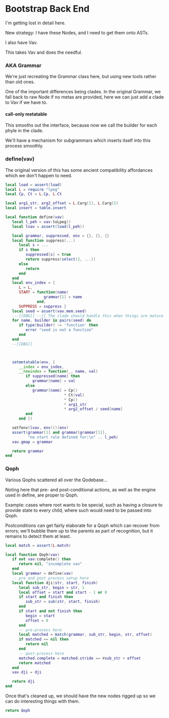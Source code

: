 # Bootstrap Back End

I'm getting lost in detail here\.

New strategy: I have these Nodes, and I need to get them onto ASTs\.

I also have Vav\.

This takes Vav and does the needful\.


### AKA Grammar

We're just recreating the Grammar class here, but using new tools rather than
old ones\.

One of the important differences being clades\.  In the original Grammar, we
fall back to raw Node if no metas are provided, here we can just add a clade
to Vav if we have to\.


#### call\-only metatable

This smooths out the interface, because now we call the builder for each phyle
in the clade\.

We'll have a mechanism for subgrammars which inserts itself into this process
smoothly\.


### define\(vav\)

The original version of this has some ancient compatibility affordances which
we don't happen to need\.

```lua
local load = assert(load)
local L = require "lpeg"
local Cp, Ct = L.Cp, L.Ct

local arg1_str, arg2_offset = L.Carg(1), L.Carg(2)
local insert = table.insert

local function define(vav)
   local l_peh = vav:toLpeg()
   local lvav = assert(load(l_peh))

   local grammar, suppressed, env = {}, {}, {}
   local function suppress(...)
      local s = ...
      if s then
         suppressed[s] = true
         return suppress(select(2, ...))
      else
         return
      end
   end
   local env_index = {
      L = L,
      START = function(name)
                 grammar[1] = name
              end,
      SUPPRESS = suppress }
   local seed = assert(vav.mem.seed)
   ---[[DBG]] --[[ The clade should handle this when things are mature
   for name, builder in pairs(seed) do
      if type(builder) ~= 'function' then
         error "seed is not a function"
      end
   end
   --[[DBG]]



   setmetatable(env, {
      __index = env_index,
      __newindex = function(_, name, val)
         if suppressed[name] then
            grammar[name] = val
         else
            grammar[name] = Cp()
                          * Ct(val)
                          * Cp()
                          * arg1_str
                          * arg2_offset / seed[name]
         end
      end })

   setfenv(lvav, env)()(env)
   assert(grammar[1] and grammar[grammar[1]],
          "no start rule defined for:\n" .. l_peh)
   vav.gmap = grammar

   return grammar
end
```


### Qoph

Various Qophs scattered all over the Qodebase\.\.\.

Noting here that pre\- and post\-conditional actions, as well as the engine
used in define, are proper to Qoph\.

Example: cases where root wants to be special, such as having a closure to
provide state to every child, where such would need to be passed into Qoph\.

Postconditions can get fairly elaborate for a Qoph which can recover from
errors; we'll bubble them up to the parents as part of recognition, but it
remains to detect them at least\.

```lua
local match = assert(L.match)

local function Qoph(vav)
   if not vav:complete() then
      return nil, "incomplete vav"
   end
   local grammar = define(vav)
   -- pre and post process setup here
   local function dji(str, start, finish)
      local sub_str, begin = str, 1
      local offset = start and start - 1 or 0
      if start and finish then
         sub_str = sub(str, start, finish)
      end
      if start and not finish then
         begin = start
         offset = 0
      end
      -- pre-process here
      local matched = match(grammar, sub_str, begin, str, offset)
      if matched == nil then
         return nil
      end
      -- post-process here
      matched.complete = matched.stride == #sub_str + offset
      return matched
   end
   vav.dji = dji

   return dji
end
```

Once that's cleaned up, we should have the new nodes rigged up so we can do
interesting things with them\.

```lua
return Qoph
```
